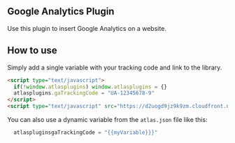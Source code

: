 Google Analytics Plugin
--------------------

Use this plugin to insert Google Analytics on a website.

How to use
----------

Simply add a single variable with your tracking code and link to the library.

```html
<script type="text/javascript">
  if(!window.atlasplugins) window.atlasplugins = {}
  atlasplugins.gaTrackingCode = "UA-12345678-9"
</script>
<script type="text/javascript" src="https://d2uogd9jz9k9zm.cloudfront.net/googleanalytics-0.0.1.min.js"></script>
```

You can also use a dynamic variable from the `atlas.json` file like this:

```js
  atlaspluginsgaTrackingCode = "{{myVariable}}}"
```

